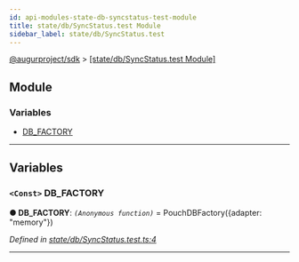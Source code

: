 ```yaml
---
id: api-modules-state-db-syncstatus-test-module
title: state/db/SyncStatus.test Module
sidebar_label: state/db/SyncStatus.test
---
```


[@augurproject/sdk](api-readme.md) > [[state/db/SyncStatus.test Module]](api-modules-state-db-syncstatus-test-module.md)

## Module

### Variables

* [DB_FACTORY](api-modules-state-db-syncstatus-test-module.md#db_factory)

---

## Variables

<a id="db_factory"></a>

### `<Const>` DB_FACTORY

**● DB_FACTORY**: *`(Anonymous function)`* =  PouchDBFactory({adapter: "memory"})

*Defined in [state/db/SyncStatus.test.ts:4](https://github.com/AugurProject/augur/blob/06e47ad207/packages/augur-sdk/src/state/db/SyncStatus.test.ts#L4)*

___

